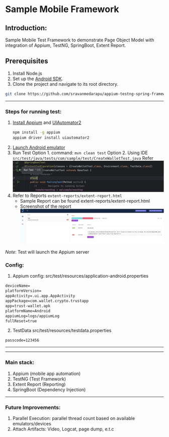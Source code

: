 # Sample Mobile Framework

## Introduction:
Sample Mobile Test Framework to demonstrate Page Object Model with integration of Appium, TestNG, SpringBoot, Extent Report.

## Prerequisites
1. Install Node.js
2. Set up the [Android SDK](https://developer.android.com/about/versions/14/setup-sdk).
3. Clone the project and navigate to its root directory.
```bash
git clone https://github.com/sravanmedarapu/appium-testng-spring-framework
```

---
### Steps for running test:
1. [Install Appium](https://appium.io/docs/en/2.0/quickstart/install/) and [UIAutomator2](https://appium.io/docs/en/2.0/quickstart/uiauto2-driver/)
    ```bash
    npm install -g appium
    appium driver install uiautomator2 
    ```
2. [Launch Android emulator](https://developer.android.com/studio/run/emulator-commandline)
3. Run Test 
   Option 1. command: ```mvn clean test```
   Option 2. Using IDE `src/test/java/tests/com/sample/test/CreateWalletTest.java`
             Refer ![extent report](RunTest_In_IDE.png)
4. Refer to Reports  `extent-reports/extent-report.html`
   - Sample Report can be found extent-reports/extent-report.html
   - Screenshot of the report ![extent report](SampleExtentReport.png)

*Note*: Test will launch the Appium server

### Config:
1. Appium config: src/test/resources/application-android.properties
 ```
deviceName=
platformVersion=
appActivity=.ui.app.AppActivity
appPackage=com.wallet.crypto.trustapp
app=trust-wallet.apk
platformName=Android
appiumLog=logs/appiumLog
fullReset=true
```

2. TestData src/test/resources/testdata.properties
```
passcode=123456
```
---

---


### Main stack:
1. Appium (mobile app automation)
2. TestNG (Test Framework)
3. Extent Report (Reporting)
4. SpringBoot (Dependency Injection)
---
### Future Improvements:
1. Parallel Execution: parallel thread count based on available emulators/devices
2. Attach Artifacts: Video, Logcat, page dump, e.t.c